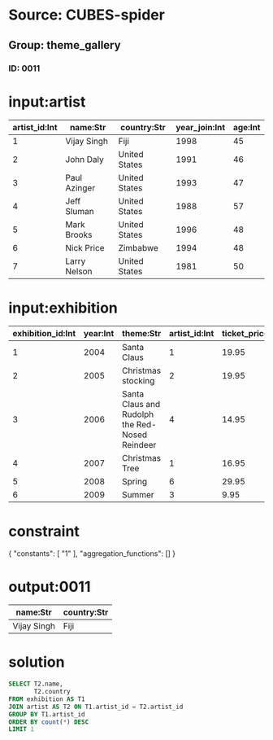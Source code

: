# Source: CUBES-spider
## Group: theme_gallery
### ID: 0011

# input:artist

| artist_id:Int | name:Str | country:Str | year_join:Int | age:Int |
|---|---|---|---|---|
| 1 | Vijay Singh | Fiji | 1998 | 45 |
| 2 | John Daly | United States | 1991 | 46 |
| 3 | Paul Azinger | United States | 1993 | 47 |
| 4 | Jeff Sluman | United States | 1988 | 57 |
| 5 | Mark Brooks | United States | 1996 | 48 |
| 6 | Nick Price | Zimbabwe | 1994 | 48 |
| 7 | Larry Nelson | United States | 1981 | 50 |

# input:exhibition

| exhibition_id:Int | year:Int | theme:Str | artist_id:Int | ticket_price:Dbl |
|---|---|---|---|---|
| 1 | 2004 | Santa Claus | 1 | 19.95 |
| 2 | 2005 | Christmas stocking | 2 | 19.95 |
| 3 | 2006 | Santa Claus and Rudolph the Red-Nosed Reindeer | 4 | 14.95 |
| 4 | 2007 | Christmas Tree | 1 | 16.95 |
| 5 | 2008 | Spring | 6 | 29.95 |
| 6 | 2009 | Summer | 3 | 9.95 |

# constraint

{
  "constants": [
    "1"
  ],
  "aggregation_functions": []
}

# output:0011

| name:Str | country:Str |
|---|---|
| Vijay Singh | Fiji |

# solution

```sql
SELECT T2.name,
       T2.country
FROM exhibition AS T1
JOIN artist AS T2 ON T1.artist_id = T2.artist_id
GROUP BY T1.artist_id
ORDER BY count(*) DESC
LIMIT 1
```
